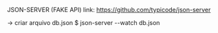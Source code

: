 JSON-SERVER (FAKE API)
link: https://github.com/typicode/json-server

-> criar arquivo db.json
\$ json-server --watch db.json
